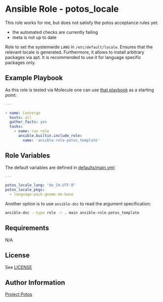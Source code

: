 
# Ansible Role - potos\_locale

This role works for me, but does not satisfy the potos acceptance rules yet:

* the automated checks are currently failing
* meta is not up to date

Role to set the systemwide `LANG` in `/etc/default/locale`.
Ensures that the relevant locale is generated. Furthermore,
it allows to install arbitrary packages via apt. It is
recommended to use it for language specific packages only.

## Example Playbook

As this role is tested via Molecule one can use [that
playbook](./molecule/default/converge.yml) as a starting point:

```yaml
---

- name: Converge
  hosts: all
  gather_facts: yes
  tasks:
    - name: run role
      ansible.builtin.include_role:
        name: 'ansible-role-potos_template'
```

## Role Variables

The default variables are defined in [defaults/main.yml](./defaults/main.yml):

```yaml
---

potos_locale_lang: "de_CH.UTF-8"
potos_locale_pkgs:
  - language-pack-gnome-de-base
```

Another option is to use `ansible-doc` to read the argument specification:

```sh
ansible-doc --type role -r . main ansible-role-potos_template
```

## Requirements

N/A

## License

See [LICENSE](./LICENSE)

## Author Information

[Project Potos](https://github.com/projectpotos)

